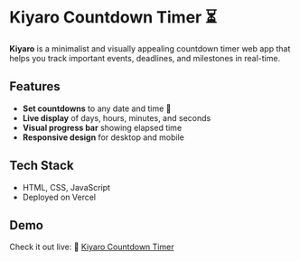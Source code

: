 # Kiyaro Countdown Timer ⏳

**Kiyaro** is a minimalist and visually appealing countdown timer web app that helps you track important events, deadlines, and milestones in real-time.  

## Features
- **Set countdowns** to any date and time 🌟  
- **Live display** of days, hours, minutes, and seconds  
- **Visual progress bar** showing elapsed time  
- **Responsive design** for desktop and mobile  

## Tech Stack
- HTML, CSS, JavaScript  
- Deployed on Vercel  

## Demo
 Check it out live: 🔗 [Kiyaro Countdown Timer](https://kiyaro-clock-timer.vercel.app/)
